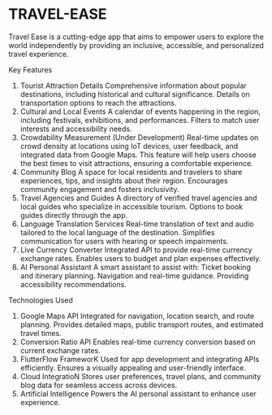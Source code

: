 # TRAVEL-EASE
Travel Ease is a cutting-edge app that aims to empower users to explore the world independently by providing an inclusive, accessible, and personalized travel experience. 

Key Features

1. Tourist Attraction Details
Comprehensive information about popular destinations, including historical and cultural significance.
Details on transportation options to reach the attractions.
2. Cultural and Local Events
A calendar of events happening in the region, including festivals, exhibitions, and performances.
Filters to match user interests and accessibility needs.
3. Crowdability Measurement (Under Development)
Real-time updates on crowd density at locations using IoT devices, user feedback, and integrated data from Google Maps.
This feature will help users choose the best times to visit attractions, ensuring a comfortable experience.
4. Community Blog
A space for local residents and travelers to share experiences, tips, and insights about their region.
Encourages community engagement and fosters inclusivity.
5. Travel Agencies and Guides
A directory of verified travel agencies and local guides who specialize in accessible tourism.
Options to book guides directly through the app.
6. Language Translation Services
Real-time translation of text and audio tailored to the local language of the destination.
Simplifies communication for users with hearing or speech impairments.
7. Live Currency Converter
Integrated API to provide real-time currency exchange rates.
Enables users to budget and plan expenses effectively.
8. AI Personal Assistant
A smart assistant to assist with:
Ticket booking and itinerary planning.
Navigation and real-time guidance.
Providing accessibility recommendations.

Technologies Used
1. Google Maps API
Integrated for navigation, location search, and route planning.
Provides detailed maps, public transport routes, and estimated travel times.
2. Conversion Ratio API
Enables real-time currency conversion based on current exchange rates.
3. FlutterFlow FrameworK
Used for app development and integrating APIs efficiently.
Ensures a visually appealing and user-friendly interface.
4. Cloud IntegratioN
Stores user preferences, travel plans, and community blog data for seamless access across devices.
5. Artificial Intelligence
Powers the AI personal assistant to enhance user experience.


